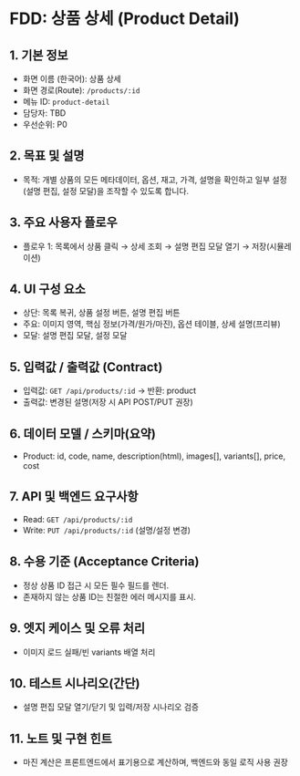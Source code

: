 # FDD: 상품 상세 (Product Detail)

## 1. 기본 정보
- 화면 이름 (한국어): 상품 상세
- 화면 경로(Route): `/products/:id`
- 메뉴 ID: `product-detail`
- 담당자: TBD
- 우선순위: P0

## 2. 목표 및 설명
- 목적: 개별 상품의 모든 메타데이터, 옵션, 재고, 가격, 설명을 확인하고 일부 설정(설명 편집, 설정 모달)을 조작할 수 있도록 합니다.

## 3. 주요 사용자 플로우
- 플로우 1: 목록에서 상품 클릭 → 상세 조회 → 설명 편집 모달 열기 → 저장(시뮬레이션)

## 4. UI 구성 요소
- 상단: 목록 복귀, 상품 설정 버튼, 설명 편집 버튼
- 주요: 이미지 영역, 핵심 정보(가격/원가/마진), 옵션 테이블, 상세 설명(프리뷰)
- 모달: 설명 편집 모달, 설정 모달

## 5. 입력값 / 출력값 (Contract)
- 입력값: `GET /api/products/:id` → 반환: product
- 출력값: 변경된 설명(저장 시 API POST/PUT 권장)

## 6. 데이터 모델 / 스키마(요약)
- Product: id, code, name, description(html), images[], variants[], price, cost

## 7. API 및 백엔드 요구사항
- Read: `GET /api/products/:id`
- Write: `PUT /api/products/:id` (설명/설정 변경)

## 8. 수용 기준 (Acceptance Criteria)
- 정상 상품 ID 접근 시 모든 필수 필드를 렌더.
- 존재하지 않는 상품 ID는 친절한 에러 메시지를 표시.

## 9. 엣지 케이스 및 오류 처리
- 이미지 로드 실패/빈 variants 배열 처리

## 10. 테스트 시나리오(간단)
- 설명 편집 모달 열기/닫기 및 입력/저장 시나리오 검증

## 11. 노트 및 구현 힌트
- 마진 계산은 프론트엔드에서 표기용으로 계산하며, 백엔드와 동일 로직 사용 권장
